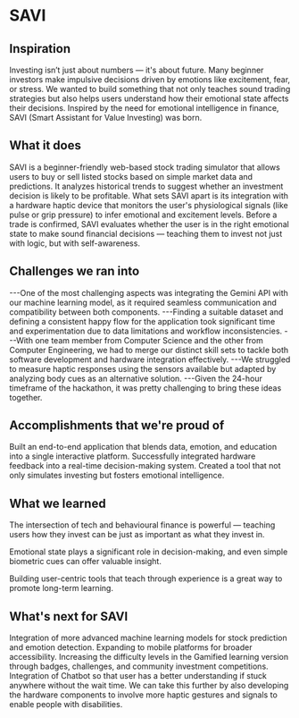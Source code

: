 # SAVI
## Inspiration
Investing isn’t just about numbers — it's about future. Many beginner investors make impulsive decisions driven by emotions like excitement, fear, or stress. We wanted to build something that not only teaches sound trading strategies but also helps users understand how their emotional state affects their decisions. Inspired by the need for emotional intelligence in finance, SAVI (Smart Assistant for Value Investing) was born.

## What it does
SAVI is a beginner-friendly web-based stock trading simulator that allows users to buy or sell listed stocks based on simple market data and predictions. It analyzes historical trends to suggest whether an investment decision is likely to be profitable. What sets SAVI apart is its integration with a hardware haptic device that monitors the user's physiological signals (like pulse or grip pressure) to infer emotional and excitement levels. Before a trade is confirmed, SAVI evaluates whether the user is in the right emotional state to make sound financial decisions — teaching them to invest not just with logic, but with self-awareness.

## Challenges we ran into
---One of the most challenging aspects was integrating the Gemini API with our machine learning model, as it required seamless communication and compatibility between both components.
---Finding a suitable dataset and defining a consistent happy flow for the application took significant time and experimentation due to data limitations and workflow inconsistencies.
---With one team member from Computer Science and the other from Computer Engineering, we had to merge our distinct skill sets to tackle both software development and hardware integration effectively.
---We struggled to measure haptic responses using the sensors available but adapted by analyzing body cues as an alternative solution.
---Given the 24-hour timeframe of the hackathon, it was pretty challenging to bring these ideas together.

## Accomplishments that we're proud of
Built an end-to-end application that blends data, emotion, and education into a single interactive platform.
Successfully integrated hardware feedback into a real-time decision-making system.
Created a tool that not only simulates investing but fosters emotional intelligence.

## What we learned
The intersection of tech and behavioural finance is powerful — teaching users how they invest can be just as important as what they invest in.

Emotional state plays a significant role in decision-making, and even simple biometric cues can offer valuable insight.

Building user-centric tools that teach through experience is a great way to promote long-term learning.

## What's next for SAVI
Integration of more advanced machine learning models for stock prediction and emotion detection.
Expanding to mobile platforms for broader accessibility.
Increasing the difficulty levels in the Gamified learning version through badges, challenges, and community investment competitions.
Integration of Chatbot so that user has a better understanding if stuck anywhere without the wait time.
We can take this further by also developing the hardware components to involve more haptic gestures and signals to enable people with disabilities.

